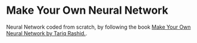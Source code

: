 # Make Your Own Neural Network
Neural Network coded from scratch, by following the book [Make Your Own Neural Network by Tariq Rashid.](https://www.goodreads.com/book/show/29746976-make-your-own-neural-network).
